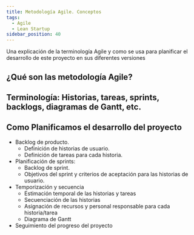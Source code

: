 ```yaml
---
title: Metodología Agile. Conceptos
tags:
  - Agile
  - Lean Startup
sidebar_position: 40
---
```


Una explicación de la terminología Agile y como se usa para planificar el desarrollo de este proyecto en sus diferentes versiones

## ¿Qué son las metodología Agile?
## Terminología: Historias, tareas, sprints, backlogs, diagramas de Gantt, etc.

## Como Planificamos el desarrollo del proyecto
  - Backlog de producto.
    - Definición de historias de usuario.
    - Definición de tareas para cada historia.
  - Planificación de sprints:
    - Backlog de sprint.
    - Objetivos del sprint y criterios de aceptación para las historias de usuario.
  - Temporización y secuencia
    - Estimación temporal de las historias y tareas
    - Secuenciación de las historias
    - Asignación de recursos y personal responsable para cada historia/tarea
    - Diagrama de Gantt
  - Seguimiento del progreso del proyecto


